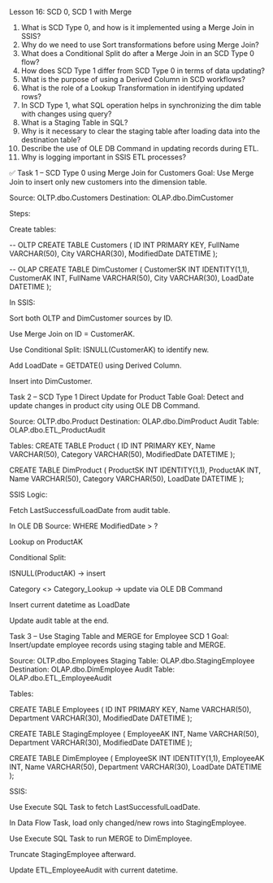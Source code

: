 Lesson 16: SCD 0, SCD 1 with Merge

1. What is SCD Type 0, and how is it implemented using a Merge Join in SSIS?
2. Why do we need to use Sort transformations before using Merge Join?
3. What does a Conditional Split do after a Merge Join in an SCD Type 0 flow?
4. How does SCD Type 1 differ from SCD Type 0 in terms of data updating?
5. What is the purpose of using a Derived Column in SCD workflows?
6. What is the role of a Lookup Transformation in identifying updated rows?
7. In SCD Type 1, what SQL operation helps in synchronizing the dim table with changes using query?
8. What is a Staging Table in SQL?
9. Why is it necessary to clear the staging table after loading data into the destination table?
10. Describe the use of OLE DB Command in updating records during ETL.
11. Why is logging important in SSIS ETL processes?


✅ Task 1 – SCD Type 0 using Merge Join for Customers
Goal: Use Merge Join to insert only new customers into the dimension table.

Source: OLTP.dbo.Customers
Destination: OLAP.dbo.DimCustomer

Steps:

Create tables:

-- OLTP
CREATE TABLE Customers (
  ID INT PRIMARY KEY,
  FullName VARCHAR(50),
  City VARCHAR(30),
  ModifiedDate DATETIME
);

-- OLAP
CREATE TABLE DimCustomer (
  CustomerSK INT IDENTITY(1,1),
  CustomerAK INT,
  FullName VARCHAR(50),
  City VARCHAR(30),
  LoadDate DATETIME
);

In SSIS:

Sort both OLTP and DimCustomer sources by ID.

Use Merge Join on ID = CustomerAK.

Use Conditional Split: ISNULL(CustomerAK) to identify new.

Add LoadDate = GETDATE() using Derived Column.

Insert into DimCustomer.




Task 2 – SCD Type 1 Direct Update for Product Table
Goal: Detect and update changes in product city using OLE DB Command.

Source: OLTP.dbo.Product
Destination: OLAP.dbo.DimProduct
Audit Table: OLAP.dbo.ETL_ProductAudit


Tables:
CREATE TABLE Product (
  ID INT PRIMARY KEY,
  Name VARCHAR(50),
  Category VARCHAR(50),
  ModifiedDate DATETIME
);

CREATE TABLE DimProduct (
  ProductSK INT IDENTITY(1,1),
  ProductAK INT,
  Name VARCHAR(50),
  Category VARCHAR(50),
  LoadDate DATETIME
);


SSIS Logic:

Fetch LastSuccessfulLoadDate from audit table.

In OLE DB Source: WHERE ModifiedDate > ?

Lookup on ProductAK

Conditional Split:

ISNULL(ProductAK) → insert

Category <> Category_Lookup → update via OLE DB Command

Insert current datetime as LoadDate

Update audit table at the end.




Task 3 – Use Staging Table and MERGE for Employee SCD 1
Goal: Insert/update employee records using staging table and MERGE.

Source: OLTP.dbo.Employees
Staging Table: OLAP.dbo.StagingEmployee
Destination: OLAP.dbo.DimEmployee
Audit Table: OLAP.dbo.ETL_EmployeeAudit



Tables:

CREATE TABLE Employees (
  ID INT PRIMARY KEY,
  Name VARCHAR(50),
  Department VARCHAR(30),
  ModifiedDate DATETIME
);

CREATE TABLE StagingEmployee (
  EmployeeAK INT,
  Name VARCHAR(50),
  Department VARCHAR(30),
  ModifiedDate DATETIME
);

CREATE TABLE DimEmployee (
  EmployeeSK INT IDENTITY(1,1),
  EmployeeAK INT,
  Name VARCHAR(50),
  Department VARCHAR(30),
  LoadDate DATETIME
);

SSIS:

Use Execute SQL Task to fetch LastSuccessfulLoadDate.

In Data Flow Task, load only changed/new rows into StagingEmployee.

Use Execute SQL Task to run MERGE to DimEmployee.

Truncate StagingEmployee afterward.

Update ETL_EmployeeAudit with current datetime.




